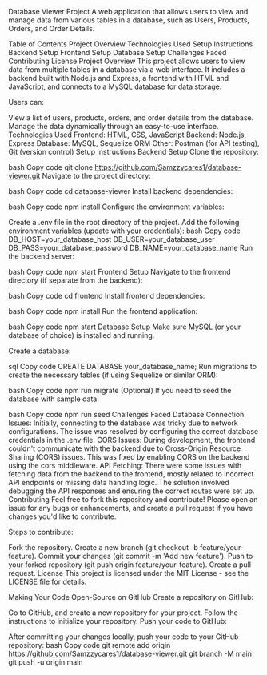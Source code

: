 Database Viewer Project
A web application that allows users to view and manage data from various tables in a database, such as Users, Products, Orders, and Order Details.

Table of Contents
Project Overview
Technologies Used
Setup Instructions
Backend Setup
Frontend Setup
Database Setup
Challenges Faced
Contributing
License
Project Overview
This project allows users to view data from multiple tables in a database via a web interface. It includes a backend built with Node.js and Express, a frontend with HTML and JavaScript, and connects to a MySQL database for data storage.

Users can:

View a list of users, products, orders, and order details from the database.
Manage the data dynamically through an easy-to-use interface.
Technologies Used
Frontend: HTML, CSS, JavaScript
Backend: Node.js, Express
Database: MySQL, Sequelize ORM
Other: Postman (for API testing), Git (version control)
Setup Instructions
Backend Setup
Clone the repository:

bash
Copy code
git clone https://github.com/Samzzycares1/database-viewer.git
Navigate to the project directory:

bash
Copy code
cd database-viewer
Install backend dependencies:

bash
Copy code
npm install
Configure the environment variables:

Create a .env file in the root directory of the project.
Add the following environment variables (update with your credentials):
bash
Copy code
DB_HOST=your_database_host
DB_USER=your_database_user
DB_PASS=your_database_password
DB_NAME=your_database_name
Run the backend server:

bash
Copy code
npm start
Frontend Setup
Navigate to the frontend directory (if separate from the backend):

bash
Copy code
cd frontend
Install frontend dependencies:

bash
Copy code
npm install
Run the frontend application:

bash
Copy code
npm start
Database Setup
Make sure MySQL (or your database of choice) is installed and running.

Create a database:

sql
Copy code
CREATE DATABASE your_database_name;
Run migrations to create the necessary tables (if using Sequelize or similar ORM):

bash
Copy code
npm run migrate
(Optional) If you need to seed the database with sample data:

bash
Copy code
npm run seed
Challenges Faced
Database Connection Issues: Initially, connecting to the database was tricky due to network configurations. The issue was resolved by configuring the correct database credentials in the .env file.
CORS Issues: During development, the frontend couldn't communicate with the backend due to Cross-Origin Resource Sharing (CORS) issues. This was fixed by enabling CORS on the backend using the cors middleware.
API Fetching: There were some issues with fetching data from the backend to the frontend, mostly related to incorrect API endpoints or missing data handling logic. The solution involved debugging the API responses and ensuring the correct routes were set up.
Contributing
Feel free to fork this repository and contribute! Please open an issue for any bugs or enhancements, and create a pull request if you have changes you'd like to contribute.

Steps to contribute:

Fork the repository.
Create a new branch (git checkout -b feature/your-feature).
Commit your changes (git commit -m 'Add new feature').
Push to your forked repository (git push origin feature/your-feature).
Create a pull request.
License
This project is licensed under the MIT License - see the LICENSE file for details.

Making Your Code Open-Source on GitHub
Create a repository on GitHub:

Go to GitHub, and create a new repository for your project.
Follow the instructions to initialize your repository.
Push your code to GitHub:

After committing your changes locally, push your code to your GitHub repository:
bash
Copy code
git remote add origin https://github.com/Samzzycares1/database-viewer.git
git branch -M main
git push -u origin main